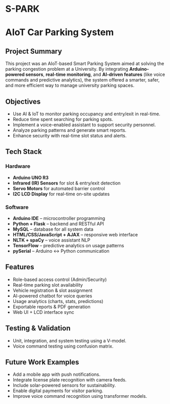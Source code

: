 # S-PARK
# AIoT Car Parking System

##  Project Summary

This project was an AIoT-based Smart Parking System aimed at solving the parking congestion problem at a University. By integrating **Arduino-powered sensors**, **real-time monitoring**, and **AI-driven features** (like voice commands and predictive analytics), the system offered a smarter, safer, and more efficient way to manage university parking spaces.

## Objectives
-  Use AI & IoT to monitor parking occupancy and entry/exit in real-time.
-  Reduce time spent searching for parking spots.
-  Implement a voice-enabled assistant to support security personnel.
-  Analyze parking patterns and generate smart reports.
-  Enhance security with real-time slot status and alerts.

## Tech Stack

### Hardware
- **Arduino UNO R3**
- **Infrared (IR) Sensors** for slot & entry/exit detection
- **Servo Motors** for automated barrier control
- **I2C LCD Display** for real-time on-site updates

### Software
- **Arduino IDE** – microcontroller programming
- **Python + Flask** – backend and RESTful API
- **MySQL** – database for all system data
- **HTML/CSS/JavaScript + AJAX** – responsive web interface
- **NLTK + spaCy** – voice assistant NLP
- **TensorFlow** – predictive analytics on usage patterns
- **pySerial** – Arduino ↔ Python communication

## Features

-  Role-based access control (Admin/Security)
-  Real-time parking slot availability
-  Vehicle registration & slot assignment
-  AI-powered chatbot for voice queries
-  Usage analytics (charts, stats, predictions)
-  Exportable reports & PDF generation
-  Web UI + LCD interface sync

## Testing & Validation

- Unit, integration, and system testing using a V-model.
- Voice command testing using confusion matrix.


## Future Work Examples

- Add a mobile app with push notifications.
- Integrate license plate recognition with camera feeds.
- Include solar-powered sensors for sustainability.
- Enable digital payments for visitor parking.
- Improve voice command recognition using transformer models.




